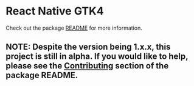 # React Native GTK4

Check out the package [README](packages/react-native-gtk4/README.md) for more information.

## NOTE: Despite the version being 1.x.x, this project is still in alpha. If you would like to help, please see the [Contributing](packages/react-native-gtk4/README.md#contributing) section of the package README.
